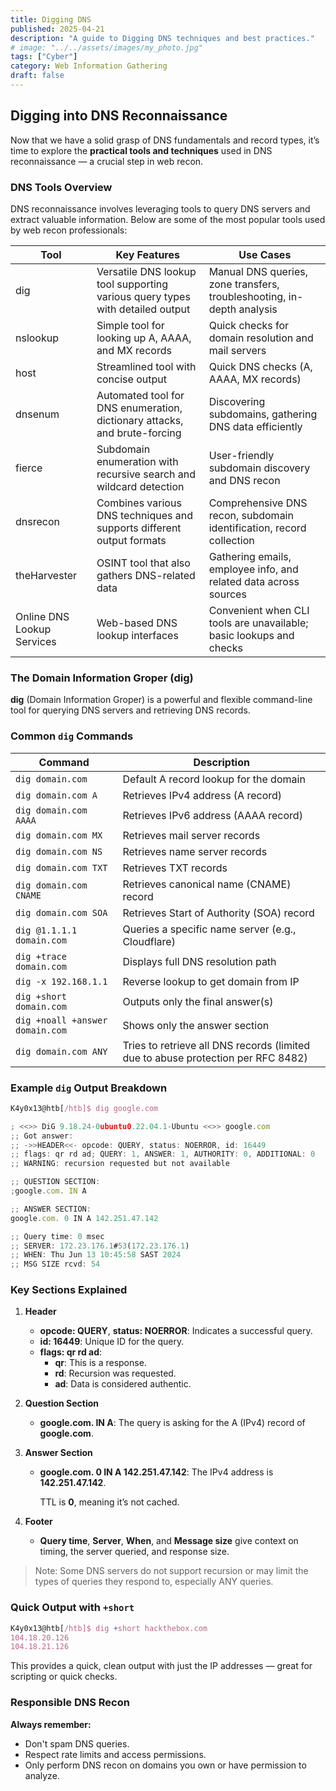 ```yaml
---
title: Digging DNS
published: 2025-04-21
description: "A guide to Digging DNS techniques and best practices."
# image: "../../assets/images/my_photo.jpg"
tags: ["Cyber"]
category: Web Information Gathering 
draft: false
---
```


## Digging into DNS Reconnaissance

Now that we have a solid grasp of DNS fundamentals and record types, it’s time to explore the **practical tools and techniques** used in DNS reconnaissance — a crucial step in web recon.

### DNS Tools Overview

DNS reconnaissance involves leveraging tools to query DNS servers and extract valuable information. Below are some of the most popular tools used by web recon professionals:

| Tool                        | Key Features                                                                 | Use Cases                                                                 |
|-----------------------------|------------------------------------------------------------------------------|---------------------------------------------------------------------------|
| dig                         | Versatile DNS lookup tool supporting various query types with detailed output | Manual DNS queries, zone transfers, troubleshooting, in-depth analysis   |
| nslookup                    | Simple tool for looking up A, AAAA, and MX records                           | Quick checks for domain resolution and mail servers                      |
| host                        | Streamlined tool with concise output                                         | Quick DNS checks (A, AAAA, MX records)                                   |
| dnsenum                     | Automated tool for DNS enumeration, dictionary attacks, and brute-forcing    | Discovering subdomains, gathering DNS data efficiently                   |
| fierce                      | Subdomain enumeration with recursive search and wildcard detection           | User-friendly subdomain discovery and DNS recon                          |
| dnsrecon                     | Combines various DNS techniques and supports different output formats        | Comprehensive DNS recon, subdomain identification, record collection     |
| theHarvester                | OSINT tool that also gathers DNS-related data                                | Gathering emails, employee info, and related data across sources         |
| Online DNS Lookup Services  | Web-based DNS lookup interfaces                                              | Convenient when CLI tools are unavailable; basic lookups and checks      |


### The Domain Information Groper (dig)

**dig** (Domain Information Groper) is a powerful and flexible command-line tool for querying DNS servers and retrieving DNS records.

### Common `dig` Commands

| Command                         | Description                                                                 |
|----------------------------------|-----------------------------------------------------------------------------|
| `dig domain.com`                | Default A record lookup for the domain                                     |
| `dig domain.com A`              | Retrieves IPv4 address (A record)                                          |
| `dig domain.com AAAA`           | Retrieves IPv6 address (AAAA record)                                       |
| `dig domain.com MX`             | Retrieves mail server records                                               |
| `dig domain.com NS`             | Retrieves name server records                                              |
| `dig domain.com TXT`            | Retrieves TXT records                                                      |
| `dig domain.com CNAME`          | Retrieves canonical name (CNAME) record                                    |
| `dig domain.com SOA`            | Retrieves Start of Authority (SOA) record                                  |
| `dig @1.1.1.1 domain.com`       | Queries a specific name server (e.g., Cloudflare)                          |
| `dig +trace domain.com`         | Displays full DNS resolution path                                          |
| `dig -x 192.168.1.1`           | Reverse lookup to get domain from IP                                       |
| `dig +short domain.com`         | Outputs only the final answer(s)                                           |
| `dig +noall +answer domain.com` | Shows only the answer section                                              |
| `dig domain.com ANY`            | Tries to retrieve all DNS records (limited due to abuse protection per RFC 8482) |

### Example `dig` Output Breakdown

```jsx
K4y0x13@htb[/htb]$ dig google.com
```

```jsx
; <<>> DiG 9.18.24-0ubuntu0.22.04.1-Ubuntu <<>> google.com
;; Got answer:
;; ->>HEADER<<- opcode: QUERY, status: NOERROR, id: 16449
;; flags: qr rd ad; QUERY: 1, ANSWER: 1, AUTHORITY: 0, ADDITIONAL: 0
;; WARNING: recursion requested but not available

;; QUESTION SECTION:
;google.com. IN A

;; ANSWER SECTION:
google.com. 0 IN A 142.251.47.142

;; Query time: 0 msec
;; SERVER: 172.23.176.1#53(172.23.176.1)
;; WHEN: Thu Jun 13 10:45:58 SAST 2024
;; MSG SIZE rcvd: 54
```

### Key Sections Explained

1. **Header**
    - **opcode: QUERY**, **status: NOERROR**: Indicates a successful query.
    - **id: 16449**: Unique ID for the query.
    - **flags: qr rd ad**:
        - **qr**: This is a response.
        - **rd**: Recursion was requested.
        - **ad**: Data is considered authentic.
2. **Question Section**
    - **google.com. IN A**: The query is asking for the A (IPv4) record of **google.com**.
3. **Answer Section**
    - **google.com. 0 IN A 142.251.47.142**: The IPv4 address is **142.251.47.142**.
        
        TTL is **0**, meaning it’s not cached.
        
4. **Footer**
    - **Query time**, **Server**, **When**, and **Message size** give context on timing, the server queried, and response size.

> Note: Some DNS servers do not support recursion or may limit the types of queries they respond to, especially ANY queries.
> 

### Quick Output with `+short`

```jsx
K4y0x13@htb[/htb]$ dig +short hackthebox.com
104.18.20.126  
104.18.21.126
```

This provides a quick, clean output with just the IP addresses — great for scripting or quick checks.


### Responsible DNS Recon

**Always remember:**

- Don't spam DNS queries.
- Respect rate limits and access permissions.
- Only perform DNS recon on domains you own or have permission to analyze.